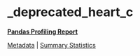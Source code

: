 # _deprecated_heart_c

[**Pandas Profiling Report**](https://epistasislab.github.io/pmlb/profile/_deprecated_heart_c.html)

[Metadata](metadata.yaml) | [Summary Statistics](summary_stats.tsv)

